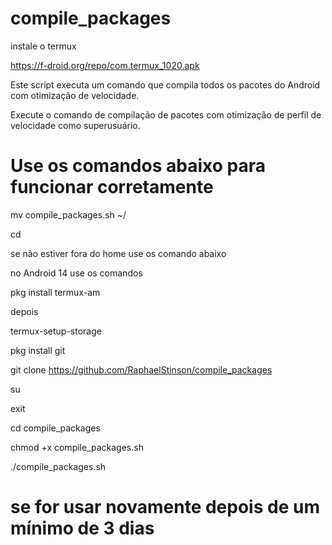 # compile_packages

instale o termux 

https://f-droid.org/repo/com.termux_1020.apk

Este script executa um comando que compila todos os pacotes do Android com otimização de velocidade.

Execute o comando de compilação de pacotes com otimização de perfil de velocidade como superusuário.

# Use os comandos abaixo para funcionar corretamente

mv compile_packages.sh ~/

cd

se não estiver fora do home use os comando abaixo

no Android 14 use os comandos

pkg install termux-am

depois

termux-setup-storage

pkg install git

git clone https://github.com/RaphaelStinson/compile_packages

su

exit

cd compile_packages

chmod +x compile_packages.sh

./compile_packages.sh

# se for usar novamente depois de um mínimo de 3 dias
